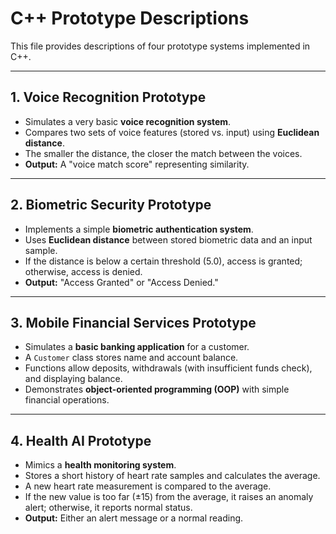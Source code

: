 # C++ Prototype Descriptions

This file provides descriptions of four prototype systems implemented in C++.

---

## 1. Voice Recognition Prototype
- Simulates a very basic **voice recognition system**.  
- Compares two sets of voice features (stored vs. input) using **Euclidean distance**.  
- The smaller the distance, the closer the match between the voices.  
- **Output:** A "voice match score" representing similarity.  

---

## 2. Biometric Security Prototype
- Implements a simple **biometric authentication system**.  
- Uses **Euclidean distance** between stored biometric data and an input sample.  
- If the distance is below a certain threshold (5.0), access is granted; otherwise, access is denied.  
- **Output:** "Access Granted" or "Access Denied."  

---

## 3. Mobile Financial Services Prototype
- Simulates a **basic banking application** for a customer.  
- A `Customer` class stores name and account balance.  
- Functions allow deposits, withdrawals (with insufficient funds check), and displaying balance.  
- Demonstrates **object-oriented programming (OOP)** with simple financial operations.  

---

## 4. Health AI Prototype
- Mimics a **health monitoring system**.  
- Stores a short history of heart rate samples and calculates the average.  
- A new heart rate measurement is compared to the average.  
- If the new value is too far (±15) from the average, it raises an anomaly alert; otherwise, it reports normal status.  
- **Output:** Either an alert message or a normal reading.  
